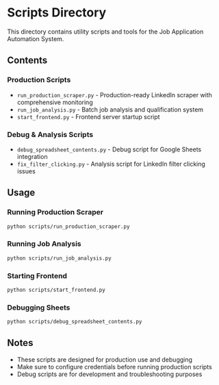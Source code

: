 # Scripts Directory

This directory contains utility scripts and tools for the Job Application Automation System.

## Contents

### **Production Scripts**
- `run_production_scraper.py` - Production-ready LinkedIn scraper with comprehensive monitoring
- `run_job_analysis.py` - Batch job analysis and qualification system
- `start_frontend.py` - Frontend server startup script

### **Debug & Analysis Scripts**
- `debug_spreadsheet_contents.py` - Debug script for Google Sheets integration
- `fix_filter_clicking.py` - Analysis script for LinkedIn filter clicking issues

## Usage

### Running Production Scraper
```bash
python scripts/run_production_scraper.py
```

### Running Job Analysis
```bash
python scripts/run_job_analysis.py
```

### Starting Frontend
```bash
python scripts/start_frontend.py
```

### Debugging Sheets
```bash
python scripts/debug_spreadsheet_contents.py
```

## Notes

- These scripts are designed for production use and debugging
- Make sure to configure credentials before running production scripts
- Debug scripts are for development and troubleshooting purposes 